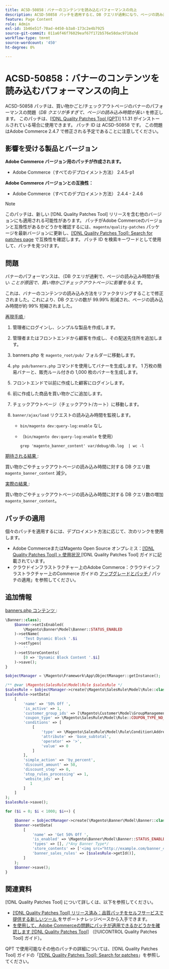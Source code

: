 ```yaml
---
title: ACSD-50858：バナーのコンテンツを読み込むパフォーマンスの向上
description: ACSD-50858 パッチを適用すると、DB クエリが過剰になり、ページの読み込み時間が長くなることで、買い物かごやチェックアウトページでバナーのパフォーマンスが影響を受けるAdobe Commerceの問題を修正できます。
feature: Page Content
role: Admin
exl-id: 1b46e51f-70ad-4450-b3a8-173c2e4b7925
source-git-commit: 011a6f46f76029eaf67f172b576e58dac9710a3d
workflow-type: tm+mt
source-wordcount: '450'
ht-degree: 0%

---
```


# ACSD-50858：バナーのコンテンツを読み込むパフォーマンスの向上

ACSD-50858 パッチは、買い物かごと/チェックアウトページのバナーのパフォーマンスの問題（*DB クエリが多すぎて、ページの読み込み時間が長い* を修正します。 このパッチは、[[!DNL Quality Patches Tool (QPT)]](https://experienceleague.adobe.com/ja/docs/commerce-operations/tools/quality-patches-tool/quality-patches-tool-to-self-serve-quality-patches) 1.1.31 がインストールされている場合に使用できます。 パッチ ID は ACSD-50858 です。 この問題はAdobe Commerce 2.4.7 で修正される予定であることに注意してください。

## 影響を受ける製品とバージョン

**Adobe Commerce バージョン用のパッチが作成されます。**

* Adobe Commerce（すべてのデプロイメント方法） 2.4.5-p1

**Adobe Commerce バージョンとの互換性：**

* Adobe Commerce（すべてのデプロイメント方法） 2.4.4 - 2.4.6

>[!NOTE]
>
>このパッチは、新しい [!DNL Quality Patches Tool] リリースを含む他のバージョンにも適用される可能性があります。 パッチがAdobe Commerceのバージョンと互換性があるかどうかを確認するには、`magento/quality-patches` パッケージを最新バージョンに更新し、[[!DNL Quality Patches Tool]: Search for patches page](https://experienceleague.adobe.com/tools/commerce-quality-patches/index.html?lang=ja) で互換性を確認します。 パッチ ID を検索キーワードとして使用して、パッチを見つけます。

## 問題

バナーのパフォーマンスは、（DB クエリが過剰で、ページの読み込み時間が長い *ことが原因で、買い物かご/チェックアウトページに影響を与え* す。

これは、バナーのコンテンツの読み込み方法をリファクタリングすることで修正されました。これにより、DB クエリの数が 99.99% 削減され、ページの読み込み時間が約 99% 短縮されました。

<u> 再現手順 </u>:

1. 管理者にログインし、シンプルな製品を作成します。
1. 管理者またはフロントエンドから顧客を作成し、その配送先住所を追加します。
1. banners.php を `magento_root/pub/` フォルダーに移動します。
1. `php pub/banners.php` コマンドを使用してバナーを生成します。 1 万枚の簡易バナーと、販売ルール付きの 1,000 枚のバナーを生成します。
1. フロントエンドで以前に作成した顧客にログインします。
1. 前に作成した商品を買い物かごに追加します。
1. チェックアウトページ（チェックアウト/カート）に移動します。
1. `banner/ajax/load` リクエストの読み込み時間を監視します。

   * `bin/magento dev:query-log:enable` なし
   * （`bin/magento dev:query-log:enable` を使用）

     ```
     grep 'magento_banner_content' var/debug/db.log  | wc -l
     ```

<u> 期待される結果 </u>:

買い物かごやチェックアウトページの読み込み時間に対する DB クエリ数 `magento_banner_content` 減少。

<u> 実際の結果 </u>:

買い物かごやチェックアウトページの読み込み時間に対する DB クエリ数の増加 `magento_banner_content`。

## パッチの適用

個々のパッチを適用するには、デプロイメント方法に応じて、次のリンクを使用します。

* Adobe CommerceまたはMagento Open Source オンプレミス：[[!DNL Quality Patches Tool] > 使用状況 ](/help/tools/quality-patches-tool/usage.md) [!DNL Quality Patches Tool] ガイドに記載されています。
* クラウドインフラストラクチャー上のAdobe Commerce：クラウドインフラストラクチャー上のCommerce ガイドの [ アップグレードとパッチ ](https://experienceleague.adobe.com/docs/commerce-cloud-service/user-guide/develop/upgrade/apply-patches.html?lang=ja)/ パッチの適用」を参照してください。

## 追加情報

<u>banners.php コンテンツ </u>:

```php
\Banner::class);
    $banner->setIsEnabled(
        \Magento\Banner\Model\Banner::STATUS_ENABLED
    )->setName(
        'Test Dynamic Block '.$i
    )->setTypes(
        ''
    )->setStoreContents(
        [0 => 'Dynamic Block Content '.$i]
    )->save();
}

$objectManager = \Magento\Framework\App\ObjectManager::getInstance();

/** @var \Magento\SalesRule\Model\Rule $salesRule */
$salesRule = $objectManager->create(\Magento\SalesRule\Model\Rule::class);
$salesRule->setData(
    [
        'name' => '50% Off ',
        'is_active' => 1,
        'customer_group_ids' => [\Magento\Customer\Model\GroupManagement::NOT_LOGGED_IN_ID],
        'coupon_type' => \Magento\SalesRule\Model\Rule::COUPON_TYPE_NO_COUPON,
        'conditions' => [
            [
                'type' => \Magento\SalesRule\Model\Rule\Condition\Address::class,
                'attribute' => 'base_subtotal',
                'operator' => '>',
                'value' => 0
            ]
        ],
        'simple_action' => 'by_percent',
        'discount_amount' => 50,
        'discount_step' => 0,
        'stop_rules_processing' => 1,
        'website_ids' => [
           1
        ]
    ]
);
$salesRule->save();

for ($i = 0; $i < 1000; $i++) {

    $banner = $objectManager->create(\Magento\Banner\Model\Banner::class);
    $banner->setData(
        [
            'name' => 'Get 50% Off ',
            'is_enabled' => \Magento\Banner\Model\Banner::STATUS_ENABLED,
            'types' => [], /*Any Banner Type*/
            'store_contents' => ['<img src="http://example.com/banner_40_percent_off.png" />'],
            'banner_sales_rules' => [$salesRule->getId()],
        ]
    );
    $banner->save();
}
```

## 関連資料

[!DNL Quality Patches Tool] について詳しくは、以下を参照してください。

* [[!DNL Quality Patches Tool]  リリース済み：品質パッチをセルフサービスで提供する新しいツール ](https://experienceleague.adobe.com/ja/docs/commerce-operations/tools/quality-patches-tool/quality-patches-tool-to-self-serve-quality-patches) をサポートナレッジベースから入手できます。
* [ を使用して、Adobe Commerceの問題にパッチが適用できるかどうかを確認します  [!DNL Quality Patches Tool]](/help/tools/quality-patches-tool/patches-available-in-qpt/check-patch-for-magento-issue-with-magento-quality-patches.md) （[!UICONTROL Quality Patches Tool] ガイド）。


QPT で使用可能なその他のパッチの詳細については、[!DNL Quality Patches Tool] ガイドの「[[!DNL Quality Patches Tool]: Search for patches](https://experienceleague.adobe.com/tools/commerce-quality-patches/index.html?lang=ja)」を参照してください。
